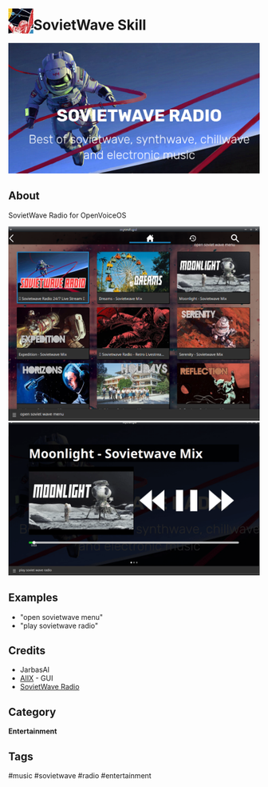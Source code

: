 # <img src='./res/icon/sovietwave_icon.png' card_color='#40DBB0' width='50' height='50' style='vertical-align:bottom'/>SovietWave Skill

![](./res/sovietwave_logo.png)

## About 

SovietWave Radio for OpenVoiceOS

![](./gui.png)
![](./gui.gif)


## Examples 

* "open sovietwave menu"
* "play sovietwave radio"

## Credits 
- JarbasAl
- [AIIX](https://github.com/AIIX/) - GUI 
- [SovietWave Radio](https://newsovietwave.com/)

## Category
**Entertainment**

## Tags
#music
#sovietwave
#radio
#entertainment
